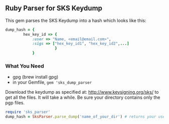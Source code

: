 ## Ruby Parser for SKS Keydump

This gem parses the SKS Keydump into a hash which looks like this:
```ruby
dump_hash = {
        hex_key_id => {
            :user => "Name, <email@email.com>",
            :sigs => ["hex_key_id1", "hex_key_id2",...]
                      }
            }
```

### What You Need

- gpg  (brew install gpg)
- in your Gemfile, `gem 'sks_dump_parser`

Download the keydump as specified at: http://www.keysigning.org/sks/
to get all the files. It will take a while. Be sure your directory contains only the pgp files.

```ruby
require 'sks_parser'
dump_hash = SksParser.parse_dump('name_of_your_dir') # returns your useful hash.
```